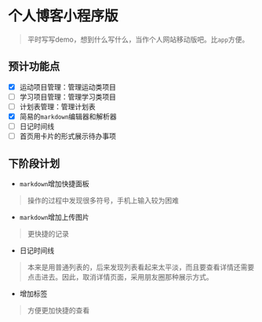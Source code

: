# 个人博客小程序版

> 平时写写demo，想到什么写什么，当作个人网站移动版吧。比`app`方便。

## 预计功能点
 - [x] 运动项目管理：管理运动类项目
 - [ ] 学习项目管理：管理学习类项目
 - [ ] 计划表管理：管理计划表
 - [x] 简易的`markdown`编辑器和解析器
 - [ ] 日记时间线
 - [ ] 首页用卡片的形式展示待办事项

## 下阶段计划

+ `markdown`增加快捷面板  
> 操作的过程中发现很多符号，手机上输入较为困难

+ `markdown`增加上传图片  
> 更快捷的记录

+ 日记时间线  
> 本来是用普通列表的，后来发现列表看起来太平淡，而且要查看详情还需要点击进去。因此，取消详情页面，采用朋友圈那种展示方式。

+ 增加标签
> 方便更加快捷的查看
